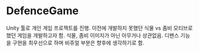 # DefenceGame
Unity 툴로 개인 게임 프로젝트를 진행.
이전에 개발하지 못했던 식물 vs 좀비 모티브로 했던 게임을 개발하고자 함.
식물, 좀비 이미지가 아닌 아무거나 상관없음.
디펜스 기능을 구현을 최우선으로 하며 비쥬얼 부분은 향후에 생각하기로 함.